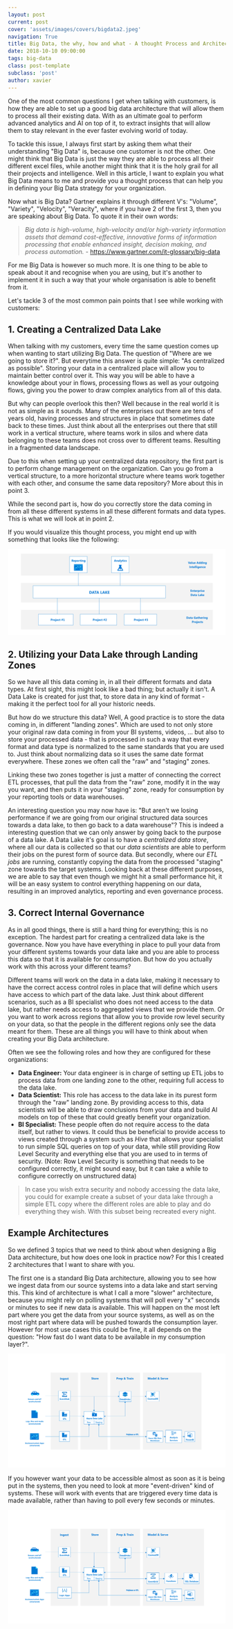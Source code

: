 ```yaml
---
layout: post
current: post
cover: 'assets/images/covers/bigdata2.jpeg'
navigation: True
title: Big Data, the why, how and what - A thought Process and Architecture
date: 2018-10-10 09:00:00
tags: big-data
class: post-template
subclass: 'post'
author: xavier
---
```


One of the most common questions I get when talking with customers, is how they are able to set up a good big data architecture that will allow them to process all their existing data. With as an ultimate goal to perform advanced analytics and AI on top of it, to extract insights that will allow them to stay relevant in the ever faster evolving world of today.

To tackle this issue, I always first start by asking them what their understanding "Big Data" is, because one customer is not the other. One might think that Big Data is just the way they are able to process all their different excel files, while another might think that it is the holy grail for all their projects and intelligence. Well in this article, I want to explain you what Big Data means to me and provide you a thought process that can help you in defining your Big Data strategy for your organization.

Now what is Big Data? Gartner explains it through different V's: "Volume", "Variety", "Velocity", "Veracity", where if you have 2 of the first 3, then you are speaking about Big Data. To quote it in their own words:

> *Big data is high-volume, high-velocity and/or high-variety information assets that demand cost-effective, innovative forms of information processing that enable enhanced insight, decision making, and process automation.* - https://www.gartner.com/it-glossary/big-data

For me Big Data is however so much more. It is one thing to be able to speak about it and recognise when you are using, but it's another to implement it in such a way that your whole organisation is able to benefit from it. 

Let's tackle 3 of the most common pain points that I see while working with customers:

## 1. Creating a Centralized Data Lake

When talking with my customers, every time the same question comes up when wanting to start utilizing Big Data. The question of "Where are we going to store it?". But everytime this answer is quite simple: "As centralized as possible". Storing your data in a centralized place will allow you to maintain better control over it. This way you will be able to have a knowledge about your in flows, processing flows as well as your outgoing flows, giving you the power to draw complex analytics from all of this data.

But why can people overlook this then? Well because in the real world it is not as simple as it sounds. Many of the enterprises out there are tens of years old, having processes and structures in place that sometimes date back to these times. Just think about all the enterprises out there that still work in a vertical structure, where teams work in silos and where data belonging to these teams does not cross over to different teams. Resulting in a fragmented data landscape.

Due to this when setting up your centralized data repository, the first part is to perform change management on the organization. Can you go from a vertical structure, to a more horizontal structure where teams work together with each other, and consume the same data repository? More about this in point 3.

While the second part is, how do you correctly store the data coming in from all these different systems in all these different formats and data types. This is what we will look at in point 2.

If you would visualize this thought process, you might end up with something that looks like the following:

![/assets/images/posts/big-data/vision.png](/assets/images/posts/big-data/vision.png)

## 2. Utilizing your Data Lake through Landing Zones

So we have all this data coming in, in all their different formats and data types. At first sight, this might look like a bad thing; but actually it isn't. A Data Lake is created for just that, to store data in any kind of format - making it the perfect tool for all your historic needs. 

But how do we structure this data? Well, A good practice is to store the data coming in, in different "landing zones". Which are used to not only store your original raw data coming in from your BI systems, videos, ... but also to store your processed data - that is processed in such a way that every format and data type is normalized to the same standards that you are used to. Just think about normalizing data so it uses the same date format everywhere. These zones we often call the "raw" and "staging" zones. 

Linking these two zones together is just a matter of connecting the correct ETL processes, that pull the data from the "raw" zone, modify it in the way you want, and then puts it in your "staging" zone, ready for consumption by your reporting tools or data warehouses.

An interesting question you may now have is: "But aren't we losing performance if we are going from our original structured data sources towards a data lake, to then go back to a data warehouse"? This is indeed a interesting question that we can only answer by going back to the purpose of a data lake. A Data Lake it's goal is to have a *centralized data store*, where all our data is collected so that our *data scientists* are able to perform their jobs on the purest form of source data. But secondly, where our *ETL jobs* are running, constantly copying the data from the processed "staging" zone towards the target systems. Looking back at these different purposes, we are able to say that even though we might hit a small performance hit, it will be an easy system to control everything happening on our data, resulting in an improved analytics, reporting and even governance process.

## 3. Correct Internal Governance

As in all good things, there is still a hard thing for everything; this is no exception. The hardest part for creating a centralized data lake is the governance. Now you have have everything in place to pull your data from your different systems towards your data lake and you are able to process this data so that it is available for consumption. But how do you actually work with this across your different teams?

Different teams will work on the data in a data lake, making it necessary to have the correct access control roles in place that will define which users have access to which part of the data lake. Just think about different scenarios, such as a BI specialist who does not need access to the data lake, but rather needs access to aggregated views that we provide them. Or you want to work across regions that allow you to provide row level security on your data, so that the people in the different regions only see the data meant for them. These are all things you will have to think about when creating your Big Data architecture.

Often we see the following roles and how they are configured for these organizations:
* **Data Engineer:** Your data engineer is in charge of setting up ETL jobs to process data from one landing zone to the other, requiring full access to the data lake.
* **Data Scientist:** This role has access to the data lake in its purest form through the "raw" landing zone. By providing access to this, data scientists will be able to draw conclusions from your data and build AI models on top of these that could greatly benefit your organization.
* **BI Specialist:** These people often do not require access to the data itself, but rather to views. It could thus be beneficial to provide access to views created through a system such as *Hive* that allows your specialist to run simple SQL queries on top of your data, while still providing Row Level Security and everything else that you are used to in terms of security. (Note: Row Level Security is something that needs to be configured correctly, it might sound easy, but it can take a while to configure correctly on unstructured data)

> In case you wish extra security and nobody accessing the data lake, you could for example create a subset of your data lake through a simple ETL copy where the different roles are able to play and do everything they wish. With this subset being recreated every night.

## Example Architectures

So we defined 3 topics that we need to think about when designing a Big Data architecture, but how does one look in practice now? For this I created 2 architectures that I want to share with you.

The first one is a standard Big Data architecture, allowing you to see how we ingest data from our source systems into a data lake and start serving this. This kind of architecture is what I call a more "slower" architecture, because you might rely on polling systems that will poll every "x" seconds or minutes to see if new data is available. This will happen on the most left part where you get the data from your source systems, as well as on the most right part where data will be pushed towards the consumption layer. However for most use cases this could be fine, it all depends on the question: "How fast do I want data to be available in my consumption layer?".

![/assets/images/posts/big-data/architecture.png](/assets/images/posts/big-data/architecture.png)

If you however want your data to be accessible almost as soon as it is being put in the systems, then you need to look at more "event-driven" kind of systems. These will work with events that are triggered every time data is made available, rather than having to poll every few seconds or minutes.

![/assets/images/posts/big-data/architecture-pubsub.png](/assets/images/posts/big-data/architecture-pubsub.png)
